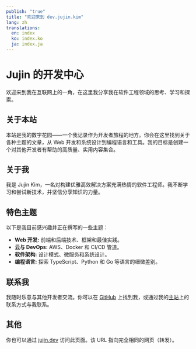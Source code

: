 ```yaml
---
publish: "true"
title: "欢迎来到 dev.jujin.kim"
lang: zh
translations:
  en: index
  ko: index.ko
  ja: index.ja
---
```


# Jujin 的开发中心

欢迎来到我在互联网上的一角，在这里我分享我在软件工程领域的思考、学习和探索。

## 关于本站

本站是我的数字花园——一个我记录作为开发者旅程的地方。你会在这里找到关于各种主题的文章，从 Web 开发和系统设计到编程语言和工具。我的目标是创建一个对其他开发者有帮助的高质量、实用内容集合。

## 关于我

我是 Jujin Kim，一名对构建优雅高效解决方案充满热情的软件工程师。我不断学习和尝试新技术，并坚信分享知识的力量。

## 特色主题

以下是我目前感兴趣并正在撰写的一些主题：

- **Web 开发:** 前端和后端技术、框架和最佳实践。
- **云与 DevOps:** AWS、Docker 和 CI/CD 管道。
- **软件架构:** 设计模式、微服务和系统设计。
- **编程语言:** 探索 TypeScript、Python 和 Go 等语言的细微差别。

## 联系我

我随时乐意与其他开发者交流。你可以在 [GitHub](https://github.com/jujinkim) 上找到我，或通过我的[主站](https://jujin.kim)上的联系方式与我联系。

## 其他

你也可以通过 [jujin.dev](https://jujin.dev) 访问此页面。该 URL 指向完全相同的网页（转发）。
